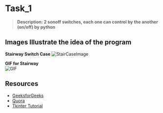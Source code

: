 # Task_1
> **Description: 2 sonoff switches, each one can control by the another (on/off) by python**

## Images Illustrate the idea of the program
**Stairway Switch Case**
![StairCaseImage](https://qph.cf2.quoracdn.net/main-qimg-be6049efb8438d1330abd8bc22fbdfbc-c)

**GIF for Stairway**  
![GIF](https://qph.cf2.quoracdn.net/main-qimg-9d056080124834e4078eb2aa021c192b)

## Resources
- [GeeksforGeeks](https://www.geeksforgeeks.org/on-off-toggle-button-switch-in-tkinter/)
- [Quora](https://www.quora.com/What-is-it-called-when-2-light-switches-control-1-light)
- [Tkinter Tutorial](https://www.javatpoint.com/python-tkinter)

